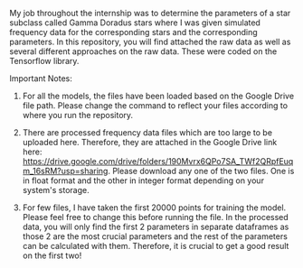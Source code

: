  My job throughout the internship was to determine the parameters of a star subclass called Gamma Doradus stars where I was given simulated frequency data for the corresponding stars and the corresponding parameters. In this repository, you will find attached the raw data as well as several different approaches on the raw data. These were coded on the Tensorflow library.
 
Important Notes: 

1. For all the models, the files have been loaded based on the Google Drive file path. Please change the command to reflect your files according to where you run the repository.
2. There are processed frequency data files which are too large to be uploaded here. Therefore, they are attached in the Google Drive link here:
https://drive.google.com/drive/folders/190Mvrx6QPo7SA_TWf2QRpfEuqm_16sRM?usp=sharing. Please download any one of the two files. One is in float format and the other in integer format depending on your system's storage.

3. For few files, I have taken the first 20000 points for training the model. Please feel free to change this before running the file. In the processed data, you will only find the first 2 parameters in separate dataframes as those 2 are the most crucial parameters and the rest of the parameters can be calculated with them. Therefore, it is crucial to get a good result on the first two!
